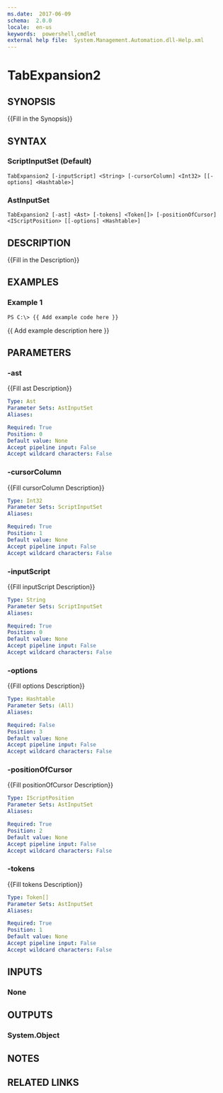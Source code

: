 ```yaml
---
ms.date:  2017-06-09
schema:  2.0.0
locale:  en-us
keywords:  powershell,cmdlet
external help file:  System.Management.Automation.dll-Help.xml
---
```


# TabExpansion2

## SYNOPSIS
{{Fill in the Synopsis}}

## SYNTAX

### ScriptInputSet (Default)
```
TabExpansion2 [-inputScript] <String> [-cursorColumn] <Int32> [[-options] <Hashtable>]
```

### AstInputSet
```
TabExpansion2 [-ast] <Ast> [-tokens] <Token[]> [-positionOfCursor] <IScriptPosition> [[-options] <Hashtable>]
```

## DESCRIPTION
{{Fill in the Description}}

## EXAMPLES

### Example 1
```
PS C:\> {{ Add example code here }}
```

{{ Add example description here }}

## PARAMETERS

### -ast
{{Fill ast Description}}

```yaml
Type: Ast
Parameter Sets: AstInputSet
Aliases: 

Required: True
Position: 0
Default value: None
Accept pipeline input: False
Accept wildcard characters: False
```

### -cursorColumn
{{Fill cursorColumn Description}}

```yaml
Type: Int32
Parameter Sets: ScriptInputSet
Aliases: 

Required: True
Position: 1
Default value: None
Accept pipeline input: False
Accept wildcard characters: False
```

### -inputScript
{{Fill inputScript Description}}

```yaml
Type: String
Parameter Sets: ScriptInputSet
Aliases: 

Required: True
Position: 0
Default value: None
Accept pipeline input: False
Accept wildcard characters: False
```

### -options
{{Fill options Description}}

```yaml
Type: Hashtable
Parameter Sets: (All)
Aliases: 

Required: False
Position: 3
Default value: None
Accept pipeline input: False
Accept wildcard characters: False
```

### -positionOfCursor
{{Fill positionOfCursor Description}}

```yaml
Type: IScriptPosition
Parameter Sets: AstInputSet
Aliases: 

Required: True
Position: 2
Default value: None
Accept pipeline input: False
Accept wildcard characters: False
```

### -tokens
{{Fill tokens Description}}

```yaml
Type: Token[]
Parameter Sets: AstInputSet
Aliases: 

Required: True
Position: 1
Default value: None
Accept pipeline input: False
Accept wildcard characters: False
```

## INPUTS

### None


## OUTPUTS

### System.Object

## NOTES

## RELATED LINKS

